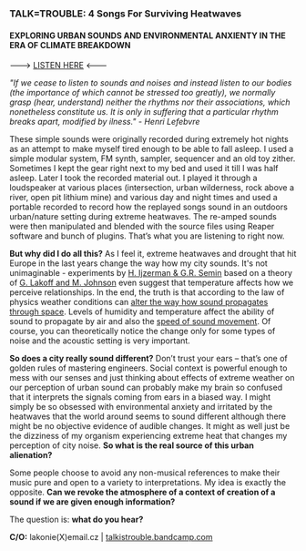### TALK=TROUBLE: 4 Songs For Surviving Heatwaves
#### EXPLORING URBAN SOUNDS AND ENVIRONMENTAL ANXIENTY IN THE ERA OF CLIMATE BREAKDOWN
---> [LISTEN HERE](https://talkistrouble.bandcamp.com) <---

*"If we cease to listen to sounds and noises and instead listen to our bodies (the importance of which cannot be stressed too greatly), we normally grasp (hear, understand) neither the rhythms nor their associations, which nonetheless constitute us. It is only in suffering that a particular rhythm breaks apart, modified by ilness." - Henri Lefebvre*

These simple sounds were originally recorded during extremely hot nights as an attempt to make myself tired enough to be able to fall asleep. I used a simple modular system, FM synth, sampler, sequencer and an old toy zither. Sometimes I kept the gear right next to my bed and used it till I was half asleep. Later I took the recorded material out. I played it through a loudspeaker at various places (intersection, urban wilderness, rock above a river, open pit lithium mine) and various day and night times and used a portable recorded to record how the replayed songs sound in an outdoors urban/nature setting during extreme heatwaves. The re-amped sounds were then manipulated and blended with the source files using Reaper software and bunch of plugins. That’s what you are listening to right now. 

**But why did I do all this?** As I feel it, extreme heatwaves and drought that hit Europe in the last years change the way how my city sounds. It's not unimaginable - experiments by [H. Ijzerman & G.R. Semin](https://www.jstor.org/stable/40575170?seq=1#page_scan_tab_contents) based on a theory of [G. Lakoff and M. Johnson](https://www.goodreads.com/book/show/31856.Philosophy_in_the_Flesh) even suggest that temperature affects how we perceive relationships. In the end, the truth is that according to the law of physics weather conditions can [alter the way how sound propagates through space](http://www.rane.com/pdf/eespeed.pdf). Levels of humidity and temperature affect the ability of sound to propagate by air and also the [speed of sound movement](http://www.sengpielaudio.com/calculator-airpressure.htm). Of course, you can theoretically notice the change only for some types of noise and the acoustic setting is very important. 

**So does a city really sound different?**  Don’t trust your ears – that’s one of golden rules of mastering engineers. Social context is powerful enough to mess with our senses and just thinking about effects of extreme weather on our perception of urban sound can probably make my brain so confused that it interprets the signals coming from ears in a biased way. I might simply be so obsessed with environmental anxiety and irritated by the heatwaves that the world around seems to sound different although there might be no objective evidence of audible changes. It might as well just be the dizziness of my organism experiencing extreme heat that changes my perception of city noise. **So what is the real source of this urban alienation?** 

Some people choose to avoid any non-musical references to make their music pure and open to a variety to interpretations. My idea is exactly the opposite. **Can we revoke the atmosphere of a context of creation of a sound if we are given enough information?** 

The question is: **what do you hear?**

**C/O:**
lakonie(X)email.cz | [talkistrouble.bandcamp.com](https://talkistrouble.bandcamp.com)


